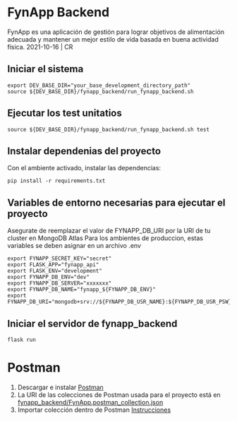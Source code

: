 # FynApp Backend
FynApp es una aplicación de gestión para lograr objetivos de alimentación adecuada y mantener un mejor estilo de vida  basada en buena actividad física.
2021-10-16 | CR

## Iniciar el sistema
```
export DEV_BASE_DIR="your_base_development_directory_path"
source ${DEV_BASE_DIR}/fynapp_backend/run_fynapp_backend.sh
```

## Ejecutar los test unitatios
```
source ${DEV_BASE_DIR}/fynapp_backend/run_fynapp_backend.sh test
```

## Instalar dependenias del proyecto
Con el ambiente activado, instalar las dependencias:
```
pip install -r requirements.txt
```

## Variables de entorno necesarias para ejecutar el proyecto
Asegurate de reemplazar el valor de FYNAPP_DB_URI por la URI de tu cluster en MongoDB Atlas
Para los ambientes de produccion, estas variables se deben asignar en un archivo .env
```
export FYNAPP_SECRET_KEY="secret"
export FLASK_APP="fynapp_api"
export FLASK_ENV="development"
export FYNAPP_DB_ENV="dev"
export FYNAPP_DB_SERVER="xxxxxxx"
export FYNAPP_DB_NAME="fynapp_${FYNAPP_DB_ENV}"
export FYNAPP_DB_URI="mongodb+srv://${FYNAPP_DB_USR_NAME}:${FYNAPP_DB_USR_PSW}@${FYNAPP_DB_SERVER}"
```

## Iniciar el servidor de fynapp_backend
```
flask run
```
# Postman
1. Descargar e instalar [Postman](https://www.getpostman.com/downloads/)
2. La URI de las colecciones de Postman usada para el proyecto está en [fynapp_backend/FynApp.postman_collection.json](https://gitlab.com/tomkat-cr/fynapp_backend/-/raw/main/postman_collection.json)
3. Importar colección dentro de Postman [Instrucciones](https://learning.getpostman.com/docs/postman/collections/data_formats/#exporting-and-importing-postman-data)
